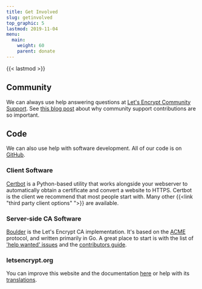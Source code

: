 ```yaml
---
title: Get Involved
slug: getinvolved
top_graphic: 5
lastmod: 2019-11-04
menu:
  main:
    weight: 60
    parent: donate
---
```


{{< lastmod >}}

## Community

We can always use help answering questions at [Let's Encrypt Community Support](https://community.letsencrypt.org/). See [this blog post](/2015/08/13/lets-encrypt-community-support.html) about why community support contributions are so important.

## Code

We can also use help with software development. All of our code is on [GitHub](https://github.com/letsencrypt/).

### Client Software

[Certbot](https://github.com/certbot/certbot) is a Python-based utility that works alongside your webserver to automatically obtain a certificate and convert a website to HTTPS. Certbot is the client we recommend that most people start with. Many other {{<link "third party client options" ">}} are available.

### Server-side CA Software

[Boulder](https://github.com/letsencrypt/boulder) is the Let's Encrypt CA implementation. It's based on the [ACME](https://tools.ietf.org/html/rfc8555) protocol, and written primarily in Go. A great place to start is with the list of ['help wanted' issues](https://github.com/letsencrypt/boulder/labels/help%20wanted) and the [contributors guide](https://github.com/letsencrypt/boulder/blob/master/CONTRIBUTING.md).

### letsencrypt.org

You can improve this website and the documentation [here](https://github.com/letsencrypt/website) or help with its [translations](https://github.com/letsencrypt/website/blob/master/TRANSLATION.md).

